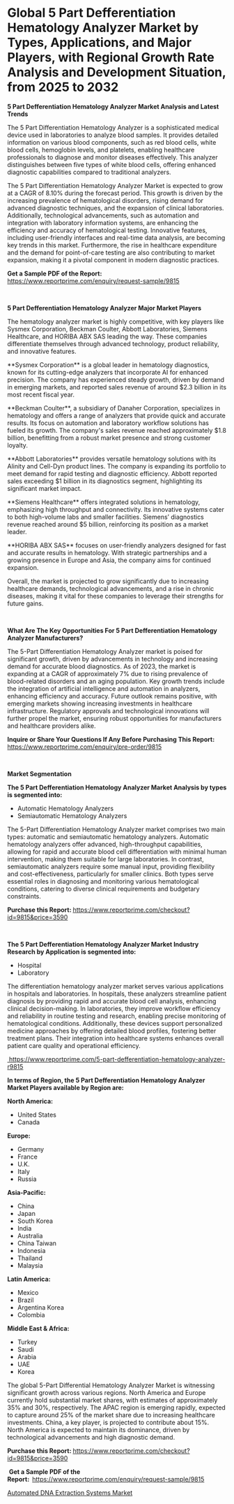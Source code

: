 <p><h1>Global 5 Part Defferentiation Hematology Analyzer Market by Types, Applications, and Major Players, with Regional Growth Rate Analysis and Development Situation, from 2025 to 2032</h1></p><p><strong>5 Part Defferentiation Hematology Analyzer Market Analysis and Latest Trends</strong></p>
<p><p>The 5 Part Differentiation Hematology Analyzer is a sophisticated medical device used in laboratories to analyze blood samples. It provides detailed information on various blood components, such as red blood cells, white blood cells, hemoglobin levels, and platelets, enabling healthcare professionals to diagnose and monitor diseases effectively. This analyzer distinguishes between five types of white blood cells, offering enhanced diagnostic capabilities compared to traditional analyzers.</p><p>The 5 Part Differentiation Hematology Analyzer Market is expected to grow at a CAGR of 8.10% during the forecast period. This growth is driven by the increasing prevalence of hematological disorders, rising demand for advanced diagnostic techniques, and the expansion of clinical laboratories. Additionally, technological advancements, such as automation and integration with laboratory information systems, are enhancing the efficiency and accuracy of hematological testing. Innovative features, including user-friendly interfaces and real-time data analysis, are becoming key trends in this market. Furthermore, the rise in healthcare expenditure and the demand for point-of-care testing are also contributing to market expansion, making it a pivotal component in modern diagnostic practices.</p></p>
<p><strong>Get a Sample PDF of the Report:&nbsp;</strong> <a href="https://www.reportprime.com/enquiry/request-sample/9815?utm_campaign=3363&utm_medium=2&utm_source=Github&utm_content=ia&utm_term=20032025&utm_id=5-part-defferentiation-hematology-analyzer">https://www.reportprime.com/enquiry/request-sample/9815</a></p>
<p>&nbsp;</p>
<p><strong>5 Part Defferentiation Hematology Analyzer Major Market Players</strong></p>
<p><p>The hematology analyzer market is highly competitive, with key players like Sysmex Corporation, Beckman Coulter, Abbott Laboratories, Siemens Healthcare, and HORIBA ABX SAS leading the way. These companies differentiate themselves through advanced technology, product reliability, and innovative features.</p><p>**Sysmex Corporation** is a global leader in hematology diagnostics, known for its cutting-edge analyzers that incorporate AI for enhanced precision. The company has experienced steady growth, driven by demand in emerging markets, and reported sales revenue of around $2.3 billion in its most recent fiscal year.</p><p>**Beckman Coulter**, a subsidiary of Danaher Corporation, specializes in hematology and offers a range of analyzers that provide quick and accurate results. Its focus on automation and laboratory workflow solutions has fueled its growth. The company's sales revenue reached approximately $1.8 billion, benefitting from a robust market presence and strong customer loyalty.</p><p>**Abbott Laboratories** provides versatile hematology solutions with its Alinity and Cell-Dyn product lines. The company is expanding its portfolio to meet demand for rapid testing and diagnostic efficiency. Abbott reported sales exceeding $1 billion in its diagnostics segment, highlighting its significant market impact.</p><p>**Siemens Healthcare** offers integrated solutions in hematology, emphasizing high throughput and connectivity. Its innovative systems cater to both high-volume labs and smaller facilities. Siemens’ diagnostics revenue reached around $5 billion, reinforcing its position as a market leader.</p><p>**HORIBA ABX SAS** focuses on user-friendly analyzers designed for fast and accurate results in hematology. With strategic partnerships and a growing presence in Europe and Asia, the company aims for continued expansion.</p><p>Overall, the market is projected to grow significantly due to increasing healthcare demands, technological advancements, and a rise in chronic diseases, making it vital for these companies to leverage their strengths for future gains.</p></p>
<p>&nbsp;</p>
<p><strong>What Are The Key Opportunities For 5 Part Defferentiation Hematology Analyzer Manufacturers?</strong></p>
<p><p>The 5-Part Differentiation Hematology Analyzer market is poised for significant growth, driven by advancements in technology and increasing demand for accurate blood diagnostics. As of 2023, the market is expanding at a CAGR of approximately 7% due to rising prevalence of blood-related disorders and an aging population. Key growth trends include the integration of artificial intelligence and automation in analyzers, enhancing efficiency and accuracy. Future outlook remains positive, with emerging markets showing increasing investments in healthcare infrastructure. Regulatory approvals and technological innovations will further propel the market, ensuring robust opportunities for manufacturers and healthcare providers alike.</p></p>
<p><strong>Inquire or Share Your Questions If Any Before Purchasing This Report:</strong> <a href="https://www.reportprime.com/enquiry/pre-order/9815?utm_campaign=3363&utm_medium=2&utm_source=Github&utm_content=ia&utm_term=20032025&utm_id=5-part-defferentiation-hematology-analyzer">https://www.reportprime.com/enquiry/pre-order/9815</a></p>
<p>&nbsp;</p>
<p><strong>Market Segmentation</strong></p>
<p><strong>The 5 Part Defferentiation Hematology Analyzer Market Analysis by types is segmented into:</strong></p>
<p><ul><li>Automatic Hematology Analyzers</li><li>Semiautomatic Hematology Analyzers</li></ul></p>
<p><p>The 5-Part Differentiation Hematology Analyzer market comprises two main types: automatic and semiautomatic hematology analyzers. Automatic hematology analyzers offer advanced, high-throughput capabilities, allowing for rapid and accurate blood cell differentiation with minimal human intervention, making them suitable for large laboratories. In contrast, semiautomatic analyzers require some manual input, providing flexibility and cost-effectiveness, particularly for smaller clinics. Both types serve essential roles in diagnosing and monitoring various hematological conditions, catering to diverse clinical requirements and budgetary constraints.</p></p>
<p><strong>Purchase this Report:&nbsp;</strong><a href="https://www.reportprime.com/checkout?id=9815&price=3590&utm_campaign=3363&utm_medium=2&utm_source=Github&utm_content=ia&utm_term=20032025&utm_id=5-part-defferentiation-hematology-analyzer">https://www.reportprime.com/checkout?id=9815&price=3590</a></p>
<p>&nbsp;</p>
<p><strong>The 5 Part Defferentiation Hematology Analyzer Market Industry Research by Application is segmented into:</strong></p>
<p><ul><li>Hospital</li><li>Laboratory</li></ul></p>
<p><p>The differentiation hematology analyzer market serves various applications in hospitals and laboratories. In hospitals, these analyzers streamline patient diagnosis by providing rapid and accurate blood cell analysis, enhancing clinical decision-making. In laboratories, they improve workflow efficiency and reliability in routine testing and research, enabling precise monitoring of hematological conditions. Additionally, these devices support personalized medicine approaches by offering detailed blood profiles, fostering better treatment plans. Their integration into healthcare systems enhances overall patient care quality and operational efficiency.</p></p>
<p><a href="https://www.reportprime.com/5-part-defferentiation-hematology-analyzer-r9815?utm_campaign=3363&utm_medium=2&utm_source=Github&utm_content=ia&utm_term=20032025&utm_id=5-part-defferentiation-hematology-analyzer">&nbsp;https://www.reportprime.com/5-part-defferentiation-hematology-analyzer-r9815</a></p>
<p><strong>In terms of Region, the 5 Part Defferentiation Hematology Analyzer Market Players available by Region are:</strong></p>
<p>
    <p> <strong> North America: </strong>
        <ul>
            <li>United States</li>
            <li>Canada</li>
        </ul>
        </p> 
    <p> <strong> Europe: </strong>
        <ul>
            <li>Germany</li>
            <li>France</li>
            <li>U.K.</li>
            <li>Italy</li>
            <li>Russia</li>
        </ul>
        </p> 
    <p> <strong> Asia-Pacific: </strong>
        <ul>
            <li>China</li>
            <li>Japan</li>
            <li>South Korea</li>
            <li>India</li>
            <li>Australia</li>
            <li>China Taiwan</li>
            <li>Indonesia</li>
            <li>Thailand</li>
            <li>Malaysia</li>
        </ul>
        </p> 
    <p> <strong> Latin America: </strong>
        <ul>
            <li>Mexico</li>
            <li>Brazil</li>
            <li>Argentina Korea</li>
            <li>Colombia</li>
        </ul>
        </p> 
    <p> <strong> Middle East & Africa: </strong>
        <ul>
            <li>Turkey</li>
            <li>Saudi</li>
            <li>Arabia</li>
            <li>UAE</li>
            <li>Korea</li>
        </ul>
    </p>
    </p>
<p><p>The global 5-Part Differential Hematology Analyzer Market is witnessing significant growth across various regions. North America and Europe currently hold substantial market shares, with estimates of approximately 35% and 30%, respectively. The APAC region is emerging rapidly, expected to capture around 25% of the market share due to increasing healthcare investments. China, a key player, is projected to contribute about 15%. North America is expected to maintain its dominance, driven by technological advancements and high diagnostic demand.</p></p>
<p><strong>Purchase this Report: </strong><a href="https://www.reportprime.com/checkout?id=9815&price=3590&utm_campaign=3363&utm_medium=2&utm_source=Github&utm_content=ia&utm_term=20032025&utm_id=5-part-defferentiation-hematology-analyzer">https://www.reportprime.com/checkout?id=9815&price=3590</a></p>
<p>&nbsp;<strong>Get a Sample PDF of the Report:&nbsp;&nbsp;</strong><a href="https://www.reportprime.com/enquiry/request-sample/9815?utm_campaign=3363&utm_medium=2&utm_source=Github&utm_content=ia&utm_term=20032025&utm_id=5-part-defferentiation-hematology-analyzer">https://www.reportprime.com/enquiry/request-sample/9815</a></p>
<p><strong></strong></p>
<p><p><a href="https://github.com/casimbrhelck/Market-Research-Report-List-1/blob/main/automated-dna-extraction-systems-market.md?utm_campaign=3363&utm_medium=2&utm_source=Github&utm_content=ia&utm_term=20032025&utm_id=5-part-defferentiation-hematology-analyzer">Automated DNA Extraction Systems Market</a></p></p>